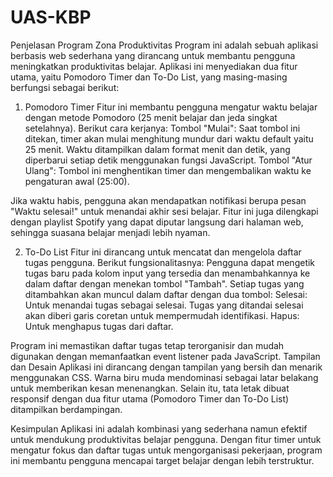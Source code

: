 # UAS-KBP
Penjelasan Program Zona Produktivitas
Program ini adalah sebuah aplikasi berbasis web sederhana yang dirancang untuk membantu pengguna meningkatkan produktivitas belajar. Aplikasi ini menyediakan dua fitur utama, yaitu Pomodoro Timer dan To-Do List, yang masing-masing berfungsi sebagai berikut:
1. Pomodoro Timer
Fitur ini membantu pengguna mengatur waktu belajar dengan metode Pomodoro (25 menit belajar dan jeda singkat setelahnya). Berikut cara kerjanya:
Tombol "Mulai": Saat tombol ini ditekan, timer akan mulai menghitung mundur dari waktu default yaitu 25 menit. Waktu ditampilkan dalam format menit dan detik, yang diperbarui setiap detik menggunakan fungsi JavaScript.
Tombol "Atur Ulang": Tombol ini menghentikan timer dan mengembalikan waktu ke pengaturan awal (25:00).

Jika waktu habis, pengguna akan mendapatkan notifikasi berupa pesan "Waktu selesai!" untuk menandai akhir sesi belajar.
Fitur ini juga dilengkapi dengan playlist Spotify yang dapat diputar langsung dari halaman web, sehingga suasana belajar menjadi lebih nyaman.

2. To-Do List
Fitur ini dirancang untuk mencatat dan mengelola daftar tugas pengguna. Berikut fungsionalitasnya:
Pengguna dapat mengetik tugas baru pada kolom input yang tersedia dan menambahkannya ke dalam daftar dengan menekan tombol "Tambah".
Setiap tugas yang ditambahkan akan muncul dalam daftar dengan dua tombol:
Selesai: Untuk menandai tugas sebagai selesai. Tugas yang ditandai selesai akan diberi garis coretan untuk mempermudah identifikasi.
Hapus: Untuk menghapus tugas dari daftar.

Program ini memastikan daftar tugas tetap terorganisir dan mudah digunakan dengan memanfaatkan event listener pada JavaScript.
Tampilan dan Desain
Aplikasi ini dirancang dengan tampilan yang bersih dan menarik menggunakan CSS. Warna biru muda mendominasi sebagai latar belakang untuk memberikan kesan menenangkan. Selain itu, tata letak dibuat responsif dengan dua fitur utama (Pomodoro Timer dan To-Do List) ditampilkan berdampingan.


Kesimpulan
Aplikasi ini adalah kombinasi yang sederhana namun efektif untuk mendukung produktivitas belajar pengguna. Dengan fitur timer untuk mengatur fokus dan daftar tugas untuk mengorganisasi pekerjaan, program ini membantu pengguna mencapai target belajar dengan lebih terstruktur.
